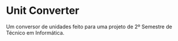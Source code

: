 # Unit Converter
Um conversor de unidades feito para uma projeto de 2º Semestre de Técnico em Informática.
